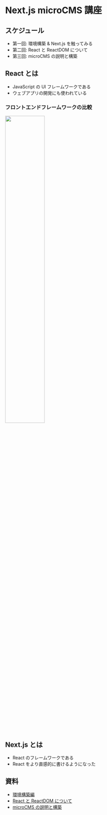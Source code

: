 # Next.js microCMS 講座

## スケジュール

- 第一回: 環境構築 & Next.js を触ってみる
- 第二回: React と ReactDOM について
- 第三回: microCMS の説明と構築

## React とは

- JavaScript の UI フレームワークである
- ウェブアプリの開発にも使われている

### フロントエンドフレームワークの比較

<img width="50%" src="https://api.crunchtimer.jp/wp-content/uploads/2022/08/d6e883d5bca9a731112bd4ce9f49acd9-730x465.jpg" />

## Next.js とは

- React のフレームワークである
- React をより直感的に書けるようになった

## 資料

- [環境構築編](./doc/setup.md)
- [React と ReactDOM について](./doc/react-learn.md)
- [microCMS の説明と構築](./doc/microcms-learn.md)
